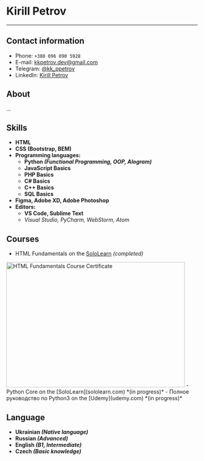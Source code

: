 # Kirill Petrov
---
## Contact information
- Phone: ```+380 096 090 5928```
- E-mail: kkpetrov.dev@gmail.com
- Telegram: [@kk_ppetrov](t.me/kk_ppetrov)
- LinkedIn: [Kirill Petrov](https://www.linkedin.com/in/kirill-petrov-5a72b622b/)

## About
...

## Skills
- __HTML__
- __CSS (Bootstrap, BEM)__
- __Programming languages:__
  - __Python *(Functional Programming, OOP, AIogram)*__
  - __JavaScript Basics__
  - __PHP Basics__
  - __C# Basics__
  - __C++ Basics__ 
  - __SQL Basics__
- __Figma, Adobe XD, Adobe Photoshop__
- __Editors:__
  - __VS Code, Sublime Text__
  - *Visual Studio, PyCharm, WebStorm, Atom*

## Courses
- HTML Fundamentals on the [SoloLearn](sololearn.com) *(completed)*
<img src="https://www.sololearn.com/Certificate/1014-15051973/jpg/" width="470px" height="330px" alt="HTML Fundamentals Course Certificate">
- Python Core on the [SoloLearn](sololearn.com) *(in progress)*
- Полное руководство по Python3 on the [Udemy](udemy.com) *(in progress)*

## Language
- __Ukrainian *(Native language)*__
- __Russian *(Advanced)*__
- __English *(B1, Intermediate)*__
- __Czech *(Basic knowledge)*__